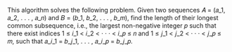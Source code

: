 This algorithm solves the following problem. Given two sequences 𝐴 = (𝑎_1, 𝑎_2, . . . , 𝑎_𝑛) and 𝐵 = (𝑏_1, 𝑏_2, . . . , 𝑏_𝑚), find the length of their longest common subsequence, i.e., the largest non-negative integer 𝑝 such that there exist indices 1 ≤ 𝑖_1 < 𝑖_2 < · · · < 𝑖_𝑝 ≤ 𝑛 and 1 ≤ 𝑗_1 < 𝑗_2 < · · · < 𝑗_𝑝 ≤ 𝑚, such that 𝑎_𝑖_1 = 𝑏_𝑗_1, . . . , 𝑎_𝑖_𝑝 = 𝑏_𝑗_𝑝.
